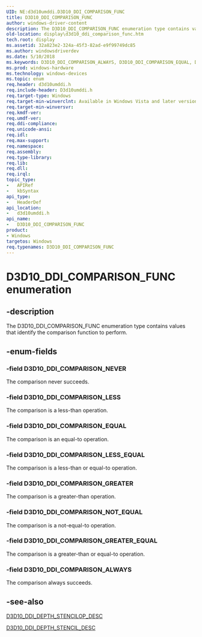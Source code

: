 ```yaml
---
UID: NE:d3d10umddi.D3D10_DDI_COMPARISON_FUNC
title: D3D10_DDI_COMPARISON_FUNC
author: windows-driver-content
description: The D3D10_DDI_COMPARISON_FUNC enumeration type contains values that identify the comparison function to perform.
old-location: display\d3d10_ddi_comparison_func.htm
tech.root: display
ms.assetid: 32a823e2-324a-45f3-82ad-e9f99749dc85
ms.author: windowsdriverdev
ms.date: 5/10/2018
ms.keywords: D3D10_DDI_COMPARISON_ALWAYS, D3D10_DDI_COMPARISON_EQUAL, D3D10_DDI_COMPARISON_FUNC, D3D10_DDI_COMPARISON_FUNC enumeration [Display Devices], D3D10_DDI_COMPARISON_GREATER, D3D10_DDI_COMPARISON_GREATER_EQUAL, D3D10_DDI_COMPARISON_LESS, D3D10_DDI_COMPARISON_LESS_EQUAL, D3D10_DDI_COMPARISON_NEVER, D3D10_DDI_COMPARISON_NOT_EQUAL, UMDisplayDriver_Dx10param_Structs_f2be7dda-a0b6-4e03-8115-0ee00ec9dad2.xml, d3d10umddi/D3D10_DDI_COMPARISON_ALWAYS, d3d10umddi/D3D10_DDI_COMPARISON_EQUAL, d3d10umddi/D3D10_DDI_COMPARISON_FUNC, d3d10umddi/D3D10_DDI_COMPARISON_GREATER, d3d10umddi/D3D10_DDI_COMPARISON_GREATER_EQUAL, d3d10umddi/D3D10_DDI_COMPARISON_LESS, d3d10umddi/D3D10_DDI_COMPARISON_LESS_EQUAL, d3d10umddi/D3D10_DDI_COMPARISON_NEVER, d3d10umddi/D3D10_DDI_COMPARISON_NOT_EQUAL, display.d3d10_ddi_comparison_func
ms.prod: windows-hardware
ms.technology: windows-devices
ms.topic: enum
req.header: d3d10umddi.h
req.include-header: D3d10umddi.h
req.target-type: Windows
req.target-min-winverclnt: Available in Windows Vista and later versions of the Windows operating systems.
req.target-min-winversvr: 
req.kmdf-ver: 
req.umdf-ver: 
req.ddi-compliance: 
req.unicode-ansi: 
req.idl: 
req.max-support: 
req.namespace: 
req.assembly: 
req.type-library: 
req.lib: 
req.dll: 
req.irql: 
topic_type:
-	APIRef
-	kbSyntax
api_type:
-	HeaderDef
api_location:
-	d3d10umddi.h
api_name:
-	D3D10_DDI_COMPARISON_FUNC
product:
- Windows
targetos: Windows
req.typenames: D3D10_DDI_COMPARISON_FUNC
---
```


# D3D10_DDI_COMPARISON_FUNC enumeration


## -description


The D3D10_DDI_COMPARISON_FUNC enumeration type contains values that identify the comparison function to perform.


## -enum-fields




### -field D3D10_DDI_COMPARISON_NEVER

The comparison never succeeds.


### -field D3D10_DDI_COMPARISON_LESS

The comparison is a less-than operation.


### -field D3D10_DDI_COMPARISON_EQUAL

The comparison is an equal-to operation.


### -field D3D10_DDI_COMPARISON_LESS_EQUAL

The comparison is a less-than or equal-to operation.


### -field D3D10_DDI_COMPARISON_GREATER

The comparison is a greater-than operation.


### -field D3D10_DDI_COMPARISON_NOT_EQUAL

The comparison is a not-equal-to operation.


### -field D3D10_DDI_COMPARISON_GREATER_EQUAL

The comparison is a greater-than or equal-to operation.


### -field D3D10_DDI_COMPARISON_ALWAYS

The comparison always succeeds.


## -see-also




<a href="https://msdn.microsoft.com/library/windows/hardware/ff541938">D3D10_DDI_DEPTH_STENCILOP_DESC</a>



<a href="https://msdn.microsoft.com/library/windows/hardware/ff541944">D3D10_DDI_DEPTH_STENCIL_DESC</a>
 

 

